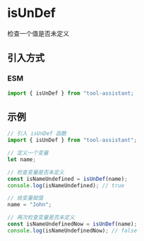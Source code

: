 # isUnDef

检查一个值是否未定义

## 引入方式

<!-- ### CJS

```javascript
const { isUnDef } = require("tool-assistant");
``` -->

### ESM

```javascript
import { isUnDef } from "tool-assistant;
```

## 示例

```javascript
// 引入 isUnDef 函数
import { isUnDef } from "tool-assistant";

// 定义一个变量
let name;

// 检查变量是否未定义
const isNameUndefined = isUnDef(name);
console.log(isNameUndefined); // true

// 给变量赋值
name = "John";

// 再次检查变量是否未定义
const isNameUndefinedNow = isUnDef(name);
console.log(isNameUndefinedNow); // false
```
